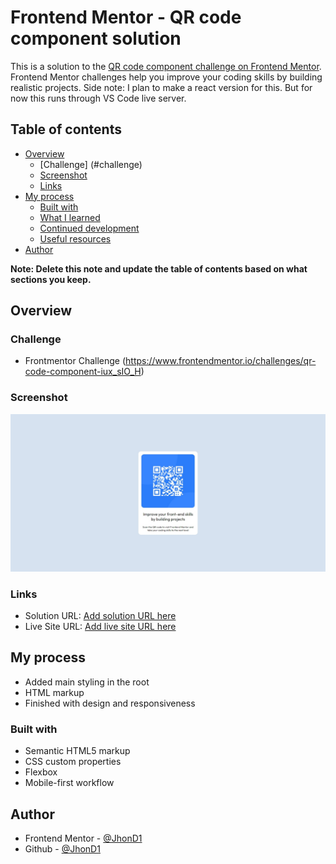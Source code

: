 # Frontend Mentor - QR code component solution

This is a solution to the [QR code component challenge on Frontend Mentor](https://www.frontendmentor.io/challenges/qr-code-component-iux_sIO_H). Frontend Mentor challenges help you improve your coding skills by building realistic projects. 
Side note: I plan to make a react version for this. But for now this runs through VS Code live server.

## Table of contents

- [Overview](#overview)
  - [Challenge] (#challenge)
  - [Screenshot](#screenshot)
  - [Links](#links)
- [My process](#my-process)
  - [Built with](#built-with)
  - [What I learned](#what-i-learned)
  - [Continued development](#continued-development)
  - [Useful resources](#useful-resources)
- [Author](#author)

**Note: Delete this note and update the table of contents based on what sections you keep.**

## Overview
### Challenge
- Frontmentor Challenge (https://www.frontendmentor.io/challenges/qr-code-component-iux_sIO_H)

### Screenshot
![](./screenshot_qr_code.jpeg)

### Links

- Solution URL: [Add solution URL here](https://your-solution-url.com)
- Live Site URL: [Add live site URL here](https://your-live-site-url.com)

## My process
- Added main styling in the root
- HTML markup
- Finished with design and responsiveness

### Built with

- Semantic HTML5 markup
- CSS custom properties
- Flexbox
- Mobile-first workflow

## Author

- Frontend Mentor - [@JhonD1](https://www.frontendmentor.io/profile/JhonD1)
- Github - [@JhonD1](https://github.com/JhonD1)

